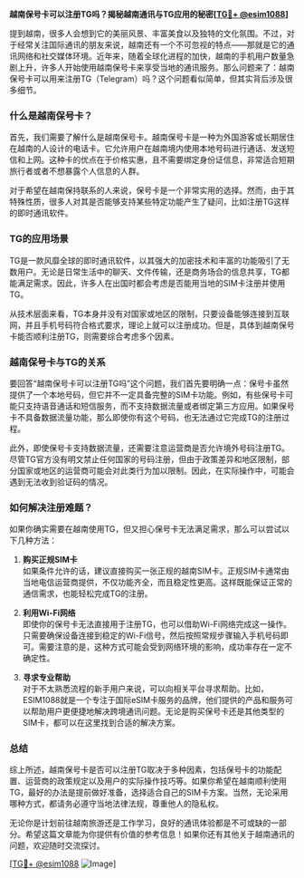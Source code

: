 **越南保号卡可以注册TG吗？揭秘越南通讯与TG应用的秘密[[TG💪+ @esim1088](https://t.me/s/esim1088)]**

提到越南，很多人会想到它的美丽风景、丰富美食以及独特的文化氛围。不过，对于经常关注国际通讯的朋友来说，越南还有一个不可忽视的特点——那就是它的通讯网络和社交媒体环境。近年来，随着全球化进程的加快，越南的手机用户数量急剧上升，许多人开始使用越南保号卡来享受当地的通讯服务。那么问题来了：越南保号卡可以用来注册TG（Telegram）吗？这个问题看似简单，但其实背后涉及很多细节。

### 什么是越南保号卡？

首先，我们需要了解什么是越南保号卡。越南保号卡是一种为外国游客或长期居住在越南的人设计的电话卡。它允许用户在越南境内使用本地号码进行通话、发送短信和上网。这种卡的优点在于价格实惠，且不需要绑定身份证信息，非常适合短期旅行者或者不想暴露个人信息的人群。

对于希望在越南保持联系的人来说，保号卡是一个非常实用的选择。然而，由于其特殊性质，很多人对其是否能够支持某些特定功能产生了疑问，比如注册TG这样的即时通讯软件。

### TG的应用场景

TG是一款风靡全球的即时通讯软件，以其强大的加密技术和丰富的功能吸引了无数用户。无论是日常生活中的聊天、文件传输，还是商务场合的信息共享，TG都能满足需求。因此，许多人在出国时都会考虑是否能用当地的SIM卡注册并使用TG。

从技术层面来看，TG本身并没有对国家或地区的限制，只要设备能够连接到互联网，并且手机号码符合格式要求，理论上就可以注册成功。但是，具体到越南保号卡能否顺利注册TG，则需要综合考虑多个因素。

### 越南保号卡与TG的关系

要回答“越南保号卡可以注册TG吗”这个问题，我们首先要明确一点：保号卡虽然提供了一个本地号码，但它并不一定具备完整的SIM卡功能。例如，有些保号卡可能只支持语音通话和短信服务，而不支持数据流量或者绑定第三方应用。如果保号卡不具备数据流量功能，那么即使你有这个号码，也无法通过它完成TG的注册过程。

此外，即使保号卡支持数据流量，还需要注意运营商是否允许境外号码注册TG。尽管TG官方没有明文禁止任何国家的号码注册，但由于政策差异和地区限制，部分国家或地区的运营商可能会对此类行为加以限制。因此，在实际操作中，可能会遇到无法收到验证码的情况。

### 如何解决注册难题？

如果你确实需要在越南使用TG，但又担心保号卡无法满足需求，那么可以尝试以下几种方法：

1. **购买正规SIM卡**  
   如果条件允许的话，建议直接购买一张正规的越南SIM卡。正规SIM卡通常由当地电信运营商提供，不仅功能齐全，而且稳定性更高。这样既能保证正常的通信需求，也能轻松完成TG的注册。

2. **利用Wi-Fi网络**  
   即使你的保号卡无法直接用于注册TG，也可以借助Wi-Fi网络完成这一操作。只需要确保设备连接到稳定的Wi-Fi信号，然后按照常规步骤输入手机号码即可。需要注意的是，这种方式可能会受到网络环境的影响，成功率存在一定不确定性。

3. **寻求专业帮助**  
   对于不太熟悉流程的新手用户来说，可以向相关平台寻求帮助。比如，ESIM1088就是一个专注于国际eSIM卡服务的品牌，他们提供的产品和服务可以帮助用户更便捷地解决跨境通讯问题。无论是购买保号卡还是其他类型的SIM卡，都可以在这里找到合适的解决方案。

### 总结

综上所述，越南保号卡是否可以注册TG取决于多种因素，包括保号卡的功能配置、运营商的政策规定以及用户的实际操作技巧等。如果你希望在越南顺利使用TG，最好的办法是提前做好准备，选择适合自己的SIM卡方案。当然，无论采用哪种方式，都请务必遵守当地法律法规，尊重他人的隐私权。

无论你是计划前往越南旅游还是工作学习，良好的通讯体验都是不可或缺的一部分。希望这篇文章能为你提供有价值的参考信息！如果你还有其他关于越南通讯的问题，欢迎随时交流探讨。

[[TG💪+ @esim1088](https://t.me/s/esim1088) ![Image](https://i.postimg.cc/4NQfJmqS/Snipaste-2025-05-13-00-14-12.png)]